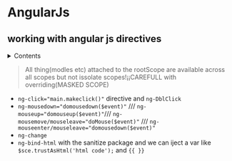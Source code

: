 # AngularJs
## working with angular js directives
<details>
    <summary>Contents</summary>
   
- instantiate a template once per item from a collection
- use ng-include to include an external HTML fragment
- specify custom behavior when an element is clicked
- use ng-show and ng-hide to control the display of elements
- use nested variable scopes in AngularJS
- use the ngClick and ngDblClick directives in AngularJS
- specify custom behaviors based on mousedown and mouseup events
- specify custom behaviors based on mouseover and mousemove events
- specify custom behaviors based on mouseenter and mouseleave events
- compare the ngChange directive with the JavaScript onchange event
- replace elements using the ngBind and ngBindTemplate directives
- insert an HTML element using the ngBindHTML directive
-use different bindings to create custom behaviors based on different mouse events
</details>

 > All thing(modles etc) attached to the rootScope are available across all scopes but not issolate scopes!¡¡CAREFULL with overriding(MASKED SCOPE)

 - `ng-click="main.makeclick()"` directive and `ng-DblClick`
 - `ng-mousedown="domousedown($event)"` /// `ng-mouseup="domouseup($event)"`/// `ng-mousemove/mouseleave="doMouse($event)"` /// `ng-mouseenter/mouseleave="domousedown($event)"`
 - `ng-change`
 - `ng-bind-html` with the sanitize package and we can iject a var like `$sce.trustAsHtml('html code');` and `{{ }}`